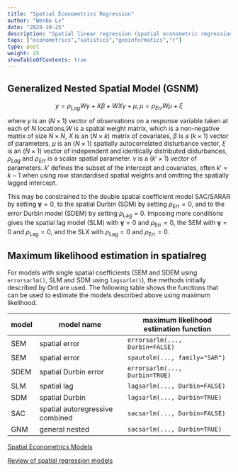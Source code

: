 ```yaml
---
title: "Spatial Econometrics Regression"
author: "Wenbo Lv"
date: "2024-10-25"
description: "Spatial linear regression (spatial econometric regression) model description"
tags: ["econometrics","satistics","geoinformatics","r"]
type: post
weight: 25
showTableOfContents: true
---
```


## Generalized Nested Spatial Model (GSNM)

$$
y = \rho_{Lag} W y + X\beta + WX\gamma + \mu,
\mu = \rho_{Err} W \mu + \xi
$$

where $y$ is an $(N \times 1)$ vector of observations on a response variable taken at each of $N$ locations,$W$ is a spatial weight matrix, which is a non-negative matrix of size $N \times N$, $X$ is an $(N \times k)$ matrix of covariates, $\beta$ is a $(k \times 1)$ vector of parameters, $\mu$ is an $(N \times 1)$ spatially autocorrelated disturbance vector, $\xi$ is an $(N \times 1)$ vector of independent and identically distributed disturbances, $\rho_{Lag}$ and $\rho_{Err}$ is a scalar spatial parameter. $\gamma$ is a $(k' \times 1)$ vector of parameters. $k'$ defines the subset of the intercept and covariates, often $k' = k-1$ when using row standardised spatial weights and omitting the spatially lagged intercept.

This may be constrained to the double spatial coefficient model SAC/SARAR by setting ${\mathbf \gamma} = 0$, to the spatial Durbin (SDM) by setting $\rho_{\mathrm{Err}} = 0$, and to the error Durbin model (SDEM) by setting $\rho_{\mathrm{Lag}} = 0$. Imposing more conditions gives the spatial lag model (SLM) with ${\mathbf \gamma} = 0$ and $\rho_{\mathrm{Err}} = 0$, the SEM with ${\mathbf \gamma} = 0$ and $\rho_{\mathrm{Lag}} = 0$, and the SLX with $\rho_{\mathrm{Lag}} = 0$ and $\rho_{\mathrm{Err}} = 0$.

## Maximum likelihood estimation in **spatialreg**

For models with single spatial coefficients (SEM and SDEM using `errorsarlm()`, SLM and SDM using `lagsarlm()`), the methods initially described by Ord are used. The following table shows the functions that can be used to estimate the models described above using maximum likelihood.

| model | model name                      | maximum likelihood estimation function |
|-------|---------------------------------|----------------------------------------|
| SEM   | spatial error                   | `errorsarlm(..., Durbin=FALSE)`        |
| SEM   | spatial error                   | `spautolm(..., family="SAR")`          |
| SDEM  | spatial Durbin error            | `errorsarlm(..., Durbin=TRUE)`         |
| SLM   | spatial lag                     | `lagsarlm(..., Durbin=FALSE)`          |
| SDM   | spatial Durbin                  | `lagsarlm(..., Durbin=TRUE)`           |
| SAC   | spatial autoregressive combined | `sacsarlm(..., Durbin=FALSE)`          |
| GNM   | general nested                  | `sacsarlm(..., Durbin=TRUE)`           |

[Spatial Econometrics Models](https://r-spatial.org/book/17-Econometrics.html)

[Review of spatial regression models](https://xishansnow.github.io/posts/e35ae3a.html)
